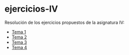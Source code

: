 # ejercicios-IV
Resolución de los ejercicios propuestos de la asignatura IV:

- [Tema 1](tema&#321/README.md)
- [Tema 2](tema&#322/README.md)
- [Tema 3](tema&#323/README.md)
- [Tema 4](tema&#324/README.md)
